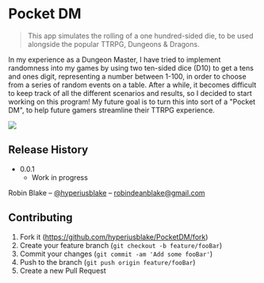 # Pocket DM
> This app simulates the rolling of a one hundred-sided die, to be used alongside the popular TTRPG, Dungeons & Dragons.

In my experience as a Dungeon Master, I have tried to implement randomness into my games by using two ten-sided dice (D10) to get a tens and ones digit, representing a number between 1-100, in order to choose from a series of random events on a table. After a while, it becomes difficult to keep track of all the different scenarios and results, so I decided to start working on this program! My future goal is to turn this into sort of a "Pocket DM", to help future gamers streamline their TTRPG experience.

![](header.png)

## Release History

* 0.0.1
    * Work in progress
  
Robin Blake – [@hyperiusblake](https://medium.com/hyperiusblake) – robindeanblake@gmail.com

## Contributing

1. Fork it (<https://github.com/hyperiusblake/PocketDM/fork>)
2. Create your feature branch (`git checkout -b feature/fooBar`)
3. Commit your changes (`git commit -am 'Add some fooBar'`)
4. Push to the branch (`git push origin feature/fooBar`)
5. Create a new Pull Request
